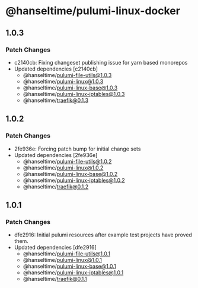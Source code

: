# @hanseltime/pulumi-linux-docker

## 1.0.3

### Patch Changes

- c2140cb: Fixing changeset publishing issue for yarn based monorepos
- Updated dependencies [c2140cb]
  - @hanseltime/pulumi-file-utils@1.0.3
  - @hanseltime/pulumi-linux@1.0.3
  - @hanseltime/pulumi-linux-base@1.0.3
  - @hanseltime/pulumi-linux-iptables@1.0.3
  - @hanseltime/traefik@0.1.3

## 1.0.2

### Patch Changes

- 2fe936e: Forcing patch bump for initial change sets
- Updated dependencies [2fe936e]
  - @hanseltime/pulumi-file-utils@1.0.2
  - @hanseltime/pulumi-linux@1.0.2
  - @hanseltime/pulumi-linux-base@1.0.2
  - @hanseltime/pulumi-linux-iptables@1.0.2
  - @hanseltime/traefik@0.1.2

## 1.0.1

### Patch Changes

- dfe2916: Initial pulumi resources after example test projects have proved them.
- Updated dependencies [dfe2916]
  - @hanseltime/pulumi-file-utils@1.0.1
  - @hanseltime/pulumi-linux@1.0.1
  - @hanseltime/pulumi-linux-base@1.0.1
  - @hanseltime/pulumi-linux-iptables@1.0.1
  - @hanseltime/traefik@0.1.1
